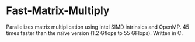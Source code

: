 Fast-Matrix-Multiply
====================

Parallelizes matrix multiplication using Intel SIMD intrinsics and OpenMP. 45 times faster than the naïve version (1.2 Gflops to 55 GFlops). Written in C.